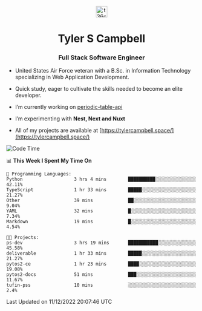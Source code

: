 <p align="center">
<a href="https://www.linkedin.com/in/t36campbell" target="blank"><img align="center" src="https://ik.imagekit.io/t36campbell/Portfolio/linkedin.png.original_m8bbGgPh6.png" alt="t36campbell" height="30" width="30" /></a>
</p>
<h1 align="center">Tyler S Campbell</h1>
<h3 align="center">Full Stack Software Engineer</h3>

* United States Air Force veteran with a B.Sc. in Information Technology specializing in Web Application Development. 

* Quick study, eager to cultivate the skills needed to become an elite developer.

* I’m currently working on [periodic-table-api](https://github.com/t36campbell/periodic-table-api)

* I’m experimenting with **Nest, Next and Nuxt**

* All of my projects are available at [https://tylercampbell.space/](https://tylercampbell.space/)

<!--START_SECTION:waka-->
![Code Time](http://img.shields.io/badge/Code%20Time-2%2C040%20hrs%202%20mins-blue)

📊 **This Week I Spent My Time On** 

```text
💬 Programming Languages: 
Python                   3 hrs 4 mins        ██████████░░░░░░░░░░░░░░░   42.11% 
TypeScript               1 hr 33 mins        █████░░░░░░░░░░░░░░░░░░░░   21.27% 
Other                    39 mins             ██░░░░░░░░░░░░░░░░░░░░░░░   9.04% 
YAML                     32 mins             █░░░░░░░░░░░░░░░░░░░░░░░░   7.34% 
Markdown                 19 mins             █░░░░░░░░░░░░░░░░░░░░░░░░   4.54%

🐱‍💻 Projects: 
ps-dev                   3 hrs 19 mins       ███████████░░░░░░░░░░░░░░   45.58% 
deliverable              1 hr 33 mins        █████░░░░░░░░░░░░░░░░░░░░   21.27% 
pytos2-ce                1 hr 23 mins        ████░░░░░░░░░░░░░░░░░░░░░   19.08% 
pytos2-docs              51 mins             ███░░░░░░░░░░░░░░░░░░░░░░   11.67% 
tufin-pss                10 mins             ░░░░░░░░░░░░░░░░░░░░░░░░░   2.4%

```


 Last Updated on 11/12/2022 20:07:46 UTC
<!--END_SECTION:waka-->

